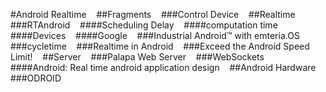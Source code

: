 
#Android Realtime   
##Fragments   
###Control Device   
##Realtime   
###RTAndroid   
####Scheduling Delay   
####computation time   
####Devices   
####Google   
###Industrial Android™ with emteria.OS   
###cycletime   
###Realtime in Android   
###Exceed the Android Speed Limit!   
##Server   
###Palapa Web Server   
###WebSockets   
####Android: Real time android application design   
##Android Hardware   
###ODROID   